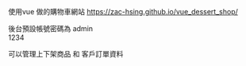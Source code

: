 使用vue 做的購物車網站
https://zac-hsing.github.io/vue_dessert_shop/

後台預設帳號密碼為
admin   
1234

可以管理上下架商品 和 客戶訂單資料
